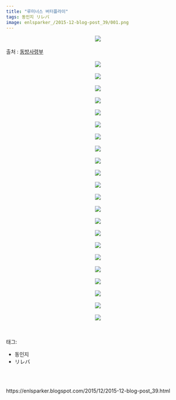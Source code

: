 ```yaml
---
title: "루미너스 버터플라이"
tags: 동인지 リレバ
image: enlsparker_/2015-12-blog-post_39/001.png
---
```

<div class="article">
<div class="post-body entry-content" id="post-body-741255499804106740" itemprop="description articleBody">
<div class="separator" style="clear: both; text-align: center;">
<img src="{{ site.nasurl }}/enlsparker_/2015-12-blog-post_39/001.png"/></div>
<a name="more"></a><br/>
출처 : <a href="http://cafe.naver.com/touhouheadquarters">동방사령부</a><br/>
<br/>
<div class="separator" style="clear: both; text-align: center;">
<img src="{{ site.nasurl }}/enlsparker_/2015-12-blog-post_39/002.png"/></div>
<br/>
<div class="separator" style="clear: both; text-align: center;">
<img src="{{ site.nasurl }}/enlsparker_/2015-12-blog-post_39/003.jpg"/></div>
<br/>
<div class="separator" style="clear: both; text-align: center;">
<img src="{{ site.nasurl }}/enlsparker_/2015-12-blog-post_39/004.png"/></div>
<br/>
<div class="separator" style="clear: both; text-align: center;">
<img src="{{ site.nasurl }}/enlsparker_/2015-12-blog-post_39/005.png"/></div>
<br/>
<div class="separator" style="clear: both; text-align: center;">
<img src="{{ site.nasurl }}/enlsparker_/2015-12-blog-post_39/006.png"/></div>
<br/>
<div class="separator" style="clear: both; text-align: center;">
<img src="{{ site.nasurl }}/enlsparker_/2015-12-blog-post_39/007.png"/></div>
<br/>
<div class="separator" style="clear: both; text-align: center;">
<img src="{{ site.nasurl }}/enlsparker_/2015-12-blog-post_39/008.png"/></div>
<br/>
<div class="separator" style="clear: both; text-align: center;">
<img src="{{ site.nasurl }}/enlsparker_/2015-12-blog-post_39/009.png"/></div>
<br/>
<div class="separator" style="clear: both; text-align: center;">
<img src="{{ site.nasurl }}/enlsparker_/2015-12-blog-post_39/010.png"/></div>
<br/>
<div class="separator" style="clear: both; text-align: center;">
<img src="{{ site.nasurl }}/enlsparker_/2015-12-blog-post_39/011.png"/></div>
<br/>
<div class="separator" style="clear: both; text-align: center;">
<img src="{{ site.nasurl }}/enlsparker_/2015-12-blog-post_39/012.png"/></div>
<br/>
<div class="separator" style="clear: both; text-align: center;">
<img src="{{ site.nasurl }}/enlsparker_/2015-12-blog-post_39/013.png"/></div>
<br/>
<div class="separator" style="clear: both; text-align: center;">
<img src="{{ site.nasurl }}/enlsparker_/2015-12-blog-post_39/014.png"/></div>
<br/>
<div class="separator" style="clear: both; text-align: center;">
<img src="{{ site.nasurl }}/enlsparker_/2015-12-blog-post_39/015.png"/></div>
<br/>
<div class="separator" style="clear: both; text-align: center;">
<img src="{{ site.nasurl }}/enlsparker_/2015-12-blog-post_39/016.png"/></div>
<br/>
<div class="separator" style="clear: both; text-align: center;">
<img src="{{ site.nasurl }}/enlsparker_/2015-12-blog-post_39/017.png"/></div>
<br/>
<div class="separator" style="clear: both; text-align: center;">
<img src="{{ site.nasurl }}/enlsparker_/2015-12-blog-post_39/018.png"/></div>
<br/>
<div class="separator" style="clear: both; text-align: center;">
<img src="{{ site.nasurl }}/enlsparker_/2015-12-blog-post_39/019.png"/></div>
<br/>
<div class="separator" style="clear: both; text-align: center;">
<img src="{{ site.nasurl }}/enlsparker_/2015-12-blog-post_39/020.png"/></div>
<br/>
<div class="separator" style="clear: both; text-align: center;">
<img src="{{ site.nasurl }}/enlsparker_/2015-12-blog-post_39/021.png"/></div>
<br/>
<div class="separator" style="clear: both; text-align: center;">
<img src="{{ site.nasurl }}/enlsparker_/2015-12-blog-post_39/022.png"/></div>
<br/>
<div class="separator" style="clear: both; text-align: center;">
<img src="{{ site.nasurl }}/enlsparker_/2015-12-blog-post_39/023.png"/></div>
<br/>
<div style="clear: both;"></div>
</div></div><br/>
<div class="tagTrail">
<p>태그: </p>
<ul>
<li>동인지</li>
<li>リレバ</li>
</ul>
</div><br/>

<br/>
<p id="refer">https://enlsparker.blogspot.com/2015/12/2015-12-blog-post_39.html</p>
<br/>
